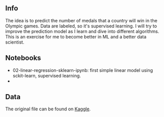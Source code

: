 ## Info
The idea is to predict the number of medals that a country will win in the Olympic games. 
Data are labeled, so it's supervised learning.
I will try to improve the prediction model as I learn and dive into different algorithms. This is an exercise for me to become better in ML and a better data scientist.

## Notebooks
- 02-linear-regression-sklearn-ipynb: first simple linear model using sckit-learn, supervised learning.
- 

## Data
The original file can be found on [Kaggle](https://www.kaggle.com/datasets/heesoo37/120-years-of-olympic-history-athletes-and-results).
